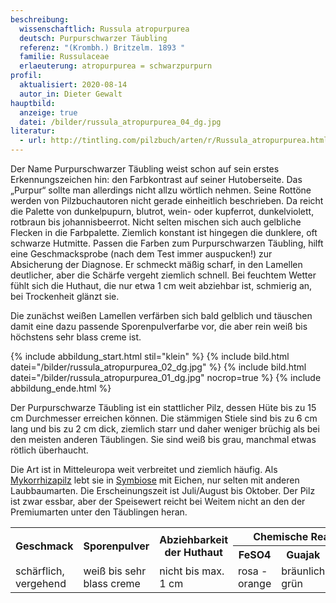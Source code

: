 ```yaml
---
beschreibung:
  wissenschaftlich: Russula atropurpurea
  deutsch: Purpurschwarzer Täubling
  referenz: "(Krombh.) Britzelm. 1893 "
  familie: Russulaceae
  erlaeuterung: atropurpurea = schwarzpurpurn
profil:
  aktualisiert: 2020-08-14
  autor_in: Dieter Gewalt
hauptbild:
  anzeige: true
  datei: /bilder/russula_atropurpurea_04_dg.jpg
literatur:
  - url: http://tintling.com/pilzbuch/arten/r/Russula_atropurpurea.html
---
```

Der Name Purpurschwarzer Täubling weist schon auf sein erstes Erkennungszeichen hin: den Farbkontrast auf seiner Hutoberseite. Das „Purpur“ sollte man allerdings nicht allzu wörtlich nehmen. Seine Rottöne werden von Pilzbuchautoren nicht gerade einheitlich beschrieben. Da reicht die Palette von dunkelpupurn, blutrot, wein- oder kupferrot, dunkelviolett, rotbraun bis johannisbeerrot. Nicht selten mischen sich auch gelbliche Flecken in die Farbpalette. Ziemlich konstant ist hingegen die dunklere, oft schwarze Hutmitte. Passen die Farben zum Purpurschwarzen Täubling, hilft eine Geschmacksprobe (nach dem Test immer auspucken!) zur Absicherung der Diagnose. Er schmeckt mäßig scharf, in den Lamellen deutlicher, aber die Schärfe vergeht ziemlich schnell. Bei feuchtem Wetter fühlt sich die Huthaut, die nur etwa 1 cm weit abziehbar ist, schmierig an, bei Trockenheit glänzt sie.

Die zunächst weißen Lamellen verfärben sich bald gelblich und täuschen damit eine dazu passende Sporenpulverfarbe vor, die aber rein weiß bis höchstens sehr blass creme ist.

{% include abbildung_start.html stil="klein" %}
{% include bild.html datei="/bilder/russula_atropurpurea_02_dg.jpg" %}
{% include bild.html datei="/bilder/russula_atropurpurea_01_dg.jpg" nocrop=true %}
{% include abbildung_ende.html %}

Der Purpurschwarze Täubling ist ein stattlicher Pilz, dessen Hüte bis zu 15 cm Durchmesser erreichen können. Die stämmigen Stiele sind bis zu 6 cm lang und bis zu 2 cm dick, ziemlich starr und daher weniger brüchig als bei den meisten anderen Täublingen. Sie sind weiß bis grau, manchmal etwas rötlich überhaucht.

Die Art ist in Mitteleuropa weit verbreitet und ziemlich häufig. Als [Mykorrhizapilz](Mykorrhiza "Glossar") lebt sie in [Symbiose](Symbiose "Glossar") mit Eichen, nur selten mit anderen Laubbaumarten. Die Erscheinungszeit ist Juli/August bis Oktober. Der Pilz ist zwar essbar, aber der Speisewert reicht bei Weitem nicht an den der Premiumarten unter den Täublingen heran.

<div class="table-responsive">
  <table class="table taeubling">
    <tr>
      <th rowspan="2">Geschmack</th>
      <th rowspan="2">Sporenpulver</th>
      <th rowspan="2">Abziehbarkeit der Huthaut</th>
      <th colspan="3" class="text-center">Chemische Reaktion</th>
    </tr>
    <tr>
      <th>FeSO4</th>
      <th>Guajak</th>
      <th>Phenol</th>
    </tr>
    <tr>
      <td>schärflich, vergehend</td>
      <td>weiß bis sehr blass creme</td>
      <td>nicht bis max. 1 cm</td>
      <td>rosa - orange</td>
      <td>bräunlich grün</td>
      <td>hell rosa</td>    
    </tr>
  </table>
</div>
